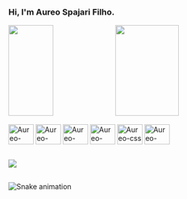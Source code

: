 ### Hi, I'm Aureo Spajari Filho.

<div style="display: flex; flex-direction: row;">
 <img height="180em" width="42%" class="img" src="https://aureospajari-git-main-aureospajari.vercel.app/api?username=aureospajari&show_icons=true&theme=ayu-mirage" />
 <img  height="180em" width="50%" class="img" src="https://aureospajari-git-main-aureospajari.vercel.app/api/top-langs/?username=aureospajari&theme=ayu-mirage&layout=compact" />
</div>

<div style="display: inline_block"><br>
<img align="center" alt="Aureo-python" height="40" width="50" src="https://cdn.jsdelivr.net/gh/devicons/devicon/icons/python/python-original.svg" />
<img align="center" alt="Aureo-java" height="40" width="50" src="https://cdn.jsdelivr.net/gh/devicons/devicon/icons/java/java-original.svg" />
<img align="center" alt="Aureo-javascript" height="40" width="50" src="https://cdn.jsdelivr.net/gh/devicons/devicon/icons/javascript/javascript-original.svg" />
<img align="center" alt="Aureo-html" height="40" width="50" src="https://cdn.jsdelivr.net/gh/devicons/devicon/icons/html5/html5-original-wordmark.svg" />
<img align="center" alt="Aureo-css" height="40" width="50" src="https://cdn.jsdelivr.net/gh/devicons/devicon/icons/css3/css3-original-wordmark.svg" />
<img align="center" alt="Aureo-bootstrap" height="40" width="50" src="https://cdn.jsdelivr.net/gh/devicons/devicon/icons/bootstrap/bootstrap-original.svg" />        
</div>          
          
##

<div>
<a href="https://www.linkedin.com/in/aureospajarifilho" target="_blank"> <img src="https://img.shields.io/badge/LinkedIn-0077B5?style=for-the-badge&logo=linkedin&logoColor=white" target="_blank"></a>
</div>

##

<div> 
  
  ![Snake animation](https://github.com/aureospajari/aureospajari/blob/output/github-contribution-grid-snake.svg)
 
</div>
